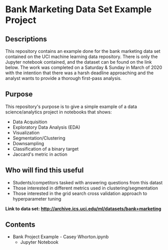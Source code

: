 # Bank Marketing Data Set Example Project

## Descriptions
This repository contains an example done for the bank marketing data set contained on the UCI machine learning data repository.  There is only the Jupyter notebook contained, and the dataset can be found on the link below.  The work was completed on a Saturday & Sunday in March of 2020 with the intention that there was a harsh deadline approaching and the analyst wants to provide a thorough first-pass analysis.
## Purpose
This repository's purpose is to give a simple example of a data science/analytics project in notebooks that shows:
+ Data Acquisition
+ Exploratory Data Analysis (EDA)
+ Visualization
+ Segmentation/Clustering
+ Downsampling
+ Classification of a binary target
+ Jaccard's metric in action
## Who will find this useful
+ Students/competitors tasked with answering questions from this datast
+ Those interested in different metrics used in clustering/segmentation
+ Those interested in the grid search cross validation approach to hyperparameter tuning

**Link to data set: http://archive.ics.uci.edu/ml/datasets/bank+marketing**

## Contents
+ Bank Project Example - Casey Whorton.ipynb
  + Jupyter Notebook
